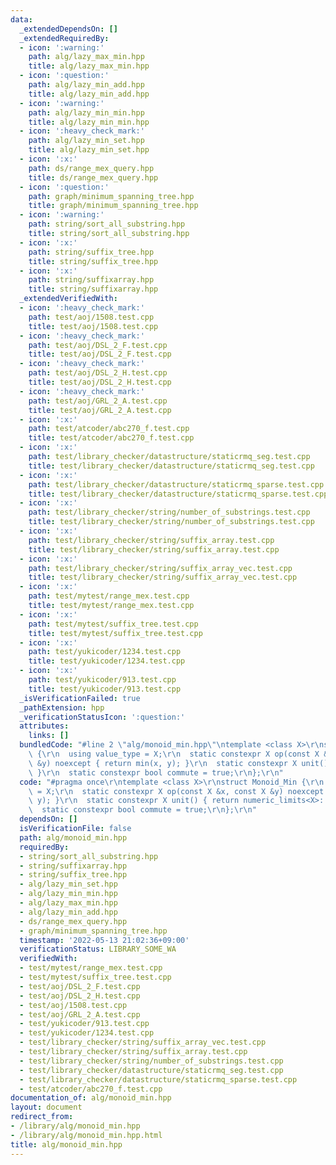 ```yaml
---
data:
  _extendedDependsOn: []
  _extendedRequiredBy:
  - icon: ':warning:'
    path: alg/lazy_max_min.hpp
    title: alg/lazy_max_min.hpp
  - icon: ':question:'
    path: alg/lazy_min_add.hpp
    title: alg/lazy_min_add.hpp
  - icon: ':warning:'
    path: alg/lazy_min_min.hpp
    title: alg/lazy_min_min.hpp
  - icon: ':heavy_check_mark:'
    path: alg/lazy_min_set.hpp
    title: alg/lazy_min_set.hpp
  - icon: ':x:'
    path: ds/range_mex_query.hpp
    title: ds/range_mex_query.hpp
  - icon: ':question:'
    path: graph/minimum_spanning_tree.hpp
    title: graph/minimum_spanning_tree.hpp
  - icon: ':warning:'
    path: string/sort_all_substring.hpp
    title: string/sort_all_substring.hpp
  - icon: ':x:'
    path: string/suffix_tree.hpp
    title: string/suffix_tree.hpp
  - icon: ':x:'
    path: string/suffixarray.hpp
    title: string/suffixarray.hpp
  _extendedVerifiedWith:
  - icon: ':heavy_check_mark:'
    path: test/aoj/1508.test.cpp
    title: test/aoj/1508.test.cpp
  - icon: ':heavy_check_mark:'
    path: test/aoj/DSL_2_F.test.cpp
    title: test/aoj/DSL_2_F.test.cpp
  - icon: ':heavy_check_mark:'
    path: test/aoj/DSL_2_H.test.cpp
    title: test/aoj/DSL_2_H.test.cpp
  - icon: ':heavy_check_mark:'
    path: test/aoj/GRL_2_A.test.cpp
    title: test/aoj/GRL_2_A.test.cpp
  - icon: ':x:'
    path: test/atcoder/abc270_f.test.cpp
    title: test/atcoder/abc270_f.test.cpp
  - icon: ':x:'
    path: test/library_checker/datastructure/staticrmq_seg.test.cpp
    title: test/library_checker/datastructure/staticrmq_seg.test.cpp
  - icon: ':x:'
    path: test/library_checker/datastructure/staticrmq_sparse.test.cpp
    title: test/library_checker/datastructure/staticrmq_sparse.test.cpp
  - icon: ':x:'
    path: test/library_checker/string/number_of_substrings.test.cpp
    title: test/library_checker/string/number_of_substrings.test.cpp
  - icon: ':x:'
    path: test/library_checker/string/suffix_array.test.cpp
    title: test/library_checker/string/suffix_array.test.cpp
  - icon: ':x:'
    path: test/library_checker/string/suffix_array_vec.test.cpp
    title: test/library_checker/string/suffix_array_vec.test.cpp
  - icon: ':x:'
    path: test/mytest/range_mex.test.cpp
    title: test/mytest/range_mex.test.cpp
  - icon: ':x:'
    path: test/mytest/suffix_tree.test.cpp
    title: test/mytest/suffix_tree.test.cpp
  - icon: ':x:'
    path: test/yukicoder/1234.test.cpp
    title: test/yukicoder/1234.test.cpp
  - icon: ':x:'
    path: test/yukicoder/913.test.cpp
    title: test/yukicoder/913.test.cpp
  _isVerificationFailed: true
  _pathExtension: hpp
  _verificationStatusIcon: ':question:'
  attributes:
    links: []
  bundledCode: "#line 2 \"alg/monoid_min.hpp\"\ntemplate <class X>\r\nstruct Monoid_Min\
    \ {\r\n  using value_type = X;\r\n  static constexpr X op(const X &x, const X\
    \ &y) noexcept { return min(x, y); }\r\n  static constexpr X unit() { return numeric_limits<X>::max();\
    \ }\r\n  static constexpr bool commute = true;\r\n};\r\n"
  code: "#pragma once\r\ntemplate <class X>\r\nstruct Monoid_Min {\r\n  using value_type\
    \ = X;\r\n  static constexpr X op(const X &x, const X &y) noexcept { return min(x,\
    \ y); }\r\n  static constexpr X unit() { return numeric_limits<X>::max(); }\r\n\
    \  static constexpr bool commute = true;\r\n};\r\n"
  dependsOn: []
  isVerificationFile: false
  path: alg/monoid_min.hpp
  requiredBy:
  - string/sort_all_substring.hpp
  - string/suffixarray.hpp
  - string/suffix_tree.hpp
  - alg/lazy_min_set.hpp
  - alg/lazy_min_min.hpp
  - alg/lazy_max_min.hpp
  - alg/lazy_min_add.hpp
  - ds/range_mex_query.hpp
  - graph/minimum_spanning_tree.hpp
  timestamp: '2022-05-13 21:02:36+09:00'
  verificationStatus: LIBRARY_SOME_WA
  verifiedWith:
  - test/mytest/range_mex.test.cpp
  - test/mytest/suffix_tree.test.cpp
  - test/aoj/DSL_2_F.test.cpp
  - test/aoj/DSL_2_H.test.cpp
  - test/aoj/1508.test.cpp
  - test/aoj/GRL_2_A.test.cpp
  - test/yukicoder/913.test.cpp
  - test/yukicoder/1234.test.cpp
  - test/library_checker/string/suffix_array_vec.test.cpp
  - test/library_checker/string/suffix_array.test.cpp
  - test/library_checker/string/number_of_substrings.test.cpp
  - test/library_checker/datastructure/staticrmq_seg.test.cpp
  - test/library_checker/datastructure/staticrmq_sparse.test.cpp
  - test/atcoder/abc270_f.test.cpp
documentation_of: alg/monoid_min.hpp
layout: document
redirect_from:
- /library/alg/monoid_min.hpp
- /library/alg/monoid_min.hpp.html
title: alg/monoid_min.hpp
---
```

